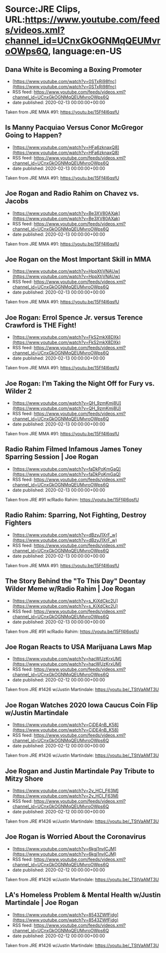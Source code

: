 # Source:JRE Clips, URL:https://www.youtube.com/feeds/videos.xml?channel_id=UCnxGkOGNMqQEUMvroOWps6Q, language:en-US

## Dana White is Becoming a Boxing Promoter
 - [https://www.youtube.com/watch?v=0STxRi98fnc](https://www.youtube.com/watch?v=0STxRi98fnc)
 - RSS feed: https://www.youtube.com/feeds/videos.xml?channel_id=UCnxGkOGNMqQEUMvroOWps6Q
 - date published: 2020-02-13 00:00:00+00:00

Taken from JRE MMA #91: https://youtu.be/15Ff4I6qsfU

## Is Manny Pacquiao Versus Conor McGregor Going to Happen?
 - [https://www.youtube.com/watch?v=HFa6zknaxQ8](https://www.youtube.com/watch?v=HFa6zknaxQ8)
 - RSS feed: https://www.youtube.com/feeds/videos.xml?channel_id=UCnxGkOGNMqQEUMvroOWps6Q
 - date published: 2020-02-13 00:00:00+00:00

Taken from JRE MMA #91: https://youtu.be/15Ff4I6qsfU

## Joe Rogan and Radio Rahim on Chavez vs. Jacobs
 - [https://www.youtube.com/watch?v=Be3XV80AXak](https://www.youtube.com/watch?v=Be3XV80AXak)
 - RSS feed: https://www.youtube.com/feeds/videos.xml?channel_id=UCnxGkOGNMqQEUMvroOWps6Q
 - date published: 2020-02-13 00:00:00+00:00

Taken from JRE MMA #91: https://youtu.be/15Ff4I6qsfU

## Joe Rogan on the Most Important Skill in MMA
 - [https://www.youtube.com/watch?v=HppXtjVNAUw](https://www.youtube.com/watch?v=HppXtjVNAUw)
 - RSS feed: https://www.youtube.com/feeds/videos.xml?channel_id=UCnxGkOGNMqQEUMvroOWps6Q
 - date published: 2020-02-13 00:00:00+00:00

Taken from JRE MMA #91: https://youtu.be/15Ff4I6qsfU

## Joe Rogan: Errol Spence Jr. versus Terence Crawford is THE Fight!
 - [https://www.youtube.com/watch?v=FkS2mkX8DXk](https://www.youtube.com/watch?v=FkS2mkX8DXk)
 - RSS feed: https://www.youtube.com/feeds/videos.xml?channel_id=UCnxGkOGNMqQEUMvroOWps6Q
 - date published: 2020-02-13 00:00:00+00:00

Taken from JRE MMA #91: https://youtu.be/15Ff4I6qsfU

## Joe Rogan: I’m Taking the Night Off for Fury vs. Wilder 2
 - [https://www.youtube.com/watch?v=QH_9zmKmj8U](https://www.youtube.com/watch?v=QH_9zmKmj8U)
 - RSS feed: https://www.youtube.com/feeds/videos.xml?channel_id=UCnxGkOGNMqQEUMvroOWps6Q
 - date published: 2020-02-13 00:00:00+00:00

Taken from JRE MMA #91: https://youtu.be/15Ff4I6qsfU

## Radio Rahim Filmed Infamous James Toney Sparring Session | Joe Rogan
 - [https://www.youtube.com/watch?v=faDkPoKmGaQ](https://www.youtube.com/watch?v=faDkPoKmGaQ)
 - RSS feed: https://www.youtube.com/feeds/videos.xml?channel_id=UCnxGkOGNMqQEUMvroOWps6Q
 - date published: 2020-02-13 00:00:00+00:00

Taken from JRE #91 w/Radio Rahim:
https://youtu.be/15Ff4I6qsfU

## Radio Rahim: Sparring, Not Fighting, Destroy Fighters
 - [https://www.youtube.com/watch?v=dBzyJ1XrF_w](https://www.youtube.com/watch?v=dBzyJ1XrF_w)
 - RSS feed: https://www.youtube.com/feeds/videos.xml?channel_id=UCnxGkOGNMqQEUMvroOWps6Q
 - date published: 2020-02-13 00:00:00+00:00

Taken from JRE MMA #91: https://youtu.be/15Ff4I6qsfU

## The Story Behind the "To This Day" Deontay Wilder Meme w/Radio Rahim | Joe Rogan
 - [https://www.youtube.com/watch?v=s_KiXdCkc2U](https://www.youtube.com/watch?v=s_KiXdCkc2U)
 - RSS feed: https://www.youtube.com/feeds/videos.xml?channel_id=UCnxGkOGNMqQEUMvroOWps6Q
 - date published: 2020-02-13 00:00:00+00:00

Taken from JRE #91 w/Radio Rahim:
https://youtu.be/15Ff4I6qsfU

## Joe Rogan Reacts to USA Marijuana Laws Map
 - [https://www.youtube.com/watch?v=hacWUzKrxUM](https://www.youtube.com/watch?v=hacWUzKrxUM)
 - RSS feed: https://www.youtube.com/feeds/videos.xml?channel_id=UCnxGkOGNMqQEUMvroOWps6Q
 - date published: 2020-02-12 00:00:00+00:00

Taken from JRE #1426 w/Justin Martindale: 
https://youtu.be/_TStVaAMT3U

## Joe Rogan Watches 2020 Iowa Caucus Coin Flip w/Justin Martindale
 - [https://www.youtube.com/watch?v=CjDE4nB_K58](https://www.youtube.com/watch?v=CjDE4nB_K58)
 - RSS feed: https://www.youtube.com/feeds/videos.xml?channel_id=UCnxGkOGNMqQEUMvroOWps6Q
 - date published: 2020-02-12 00:00:00+00:00

Taken from JRE #1426 w/Justin Martindale: 
https://youtu.be/_TStVaAMT3U

## Joe Rogan and Justin Martindale Pay Tribute to Mitzy Shore
 - [https://www.youtube.com/watch?v=2y_HCI_F63M](https://www.youtube.com/watch?v=2y_HCI_F63M)
 - RSS feed: https://www.youtube.com/feeds/videos.xml?channel_id=UCnxGkOGNMqQEUMvroOWps6Q
 - date published: 2020-02-12 00:00:00+00:00

Taken from JRE #1426 w/Justin Martindale: https://youtu.be/_TStVaAMT3U

## Joe Rogan is Worried About the Coronavirus
 - [https://www.youtube.com/watch?v=6kgj1nvICJM](https://www.youtube.com/watch?v=6kgj1nvICJM)
 - RSS feed: https://www.youtube.com/feeds/videos.xml?channel_id=UCnxGkOGNMqQEUMvroOWps6Q
 - date published: 2020-02-12 00:00:00+00:00

Taken from JRE #1426 w/Justin Martindale: 
https://youtu.be/_TStVaAMT3U

## LA's Homeless Problem & Mental Health w/Justin Martindale | Joe Rogan
 - [https://www.youtube.com/watch?v=8543ZWfFidg](https://www.youtube.com/watch?v=8543ZWfFidg)
 - RSS feed: https://www.youtube.com/feeds/videos.xml?channel_id=UCnxGkOGNMqQEUMvroOWps6Q
 - date published: 2020-02-12 00:00:00+00:00

Taken from JRE #1426 w/Justin Martindale: 
https://youtu.be/_TStVaAMT3U

